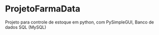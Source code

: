 # ProjetoFarmaData
Projeto para controle de estoque em python, com PySimpleGUI, Banco de dados SQL (MySQL)
